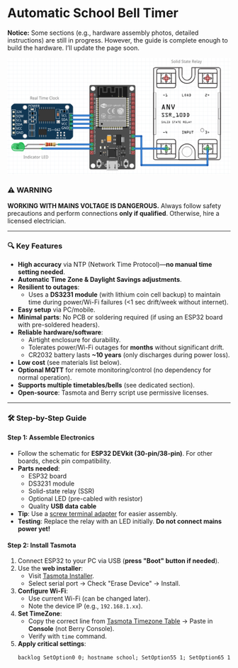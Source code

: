 # Automatic School Bell Timer  

**Notice:** Some sections (e.g., hardware assembly photos, detailed instructions) are still in progress. However, the guide is complete enough to build the hardware. I’ll update the page soon.  

![SchoolTimer](timer.png)  

### ⚠️ WARNING  
**WORKING WITH MAINS VOLTAGE IS DANGEROUS.** Always follow safety precautions and perform connections **only if qualified**. Otherwise, hire a licensed electrician.  

---

### 🔍 Key Features  
- **High accuracy** via NTP (Network Time Protocol)—**no manual time setting needed**.  
- **Automatic Time Zone & Daylight Savings adjustments**.  
- **Resilient to outages**:  
  - Uses a **DS3231 module** (with lithium coin cell backup) to maintain time during power/Wi-Fi failures (<1 sec drift/week without internet).  
- **Easy setup** via PC/mobile.  
- **Minimal parts**: No PCB or soldering required (if using an ESP32 board with pre-soldered headers).  
- **Reliable hardware/software**:  
  - Airtight enclosure for durability.  
  - Tolerates power/Wi-Fi outages for **months** without significant drift.  
  - CR2032 battery lasts **~10 years** (only discharges during power loss).  
- **Low cost** (see materials list below).  
- **Optional MQTT** for remote monitoring/control (no dependency for normal operation).  
- **Supports multiple timetables/bells** (see dedicated section).  
- **Open-source**: Tasmota and Berry script use permissive licenses.  

---

### 🛠️ Step-by-Step Guide  

#### **Step 1: Assemble Electronics**  
- Follow the schematic for **ESP32 DEVkit (30-pin/38-pin)**. For other boards, check pin compatibility.  
- **Parts needed**:  
  - ESP32 board  
  - DS3231 module  
  - Solid-state relay (SSR)  
  - Optional LED (pre-cabled with resistor)  
  - Quality **USB data cable**  
- **Tip**: Use a [screw terminal adapter](https://duckduckgo.com/?q=esp32+screw+terminal+adapter) for easier assembly.  
- **Testing**: Replace the relay with an LED initially. **Do not connect mains power yet!**  

#### **Step 2: Install Tasmota**  
1. Connect ESP32 to your PC via USB (**press "Boot" button if needed**).  
2. Use the **web installer**:  
   - Visit [Tasmota Installer](https://tasmota.github.io/install/).  
   - Select serial port → Check "Erase Device" → Install.  
3. **Configure Wi-Fi**:  
   - Use current Wi-Fi (can be changed later).  
   - Note the device IP (e.g., `192.168.1.xx`).  
4. **Set TimeZone**:  
   - Copy the correct line from [Tasmota Timezone Table](https://tasmota.github.io/docs/Timezone-Table/) → Paste in **Console** (not Berry Console).  
   - Verify with `time` command.  
5. **Apply critical settings**:  
   ```berry
   backlog SetOption0 0; hostname school; SetOption55 1; SetOption65 1